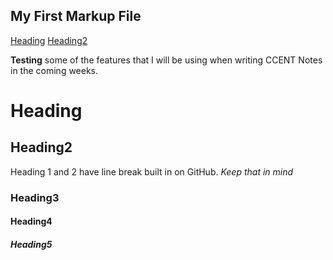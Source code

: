 ## My First Markup File

[Heading](#heading)
[Heading2](#heading2)


**Testing** some of the features that I will be using when writing CCENT Notes in the coming weeks.

# Heading
## Heading2
Heading 1 and 2 have line break built in on GitHub. _Keep that in mind_
### Heading3
#### Heading4
##### Heading5
